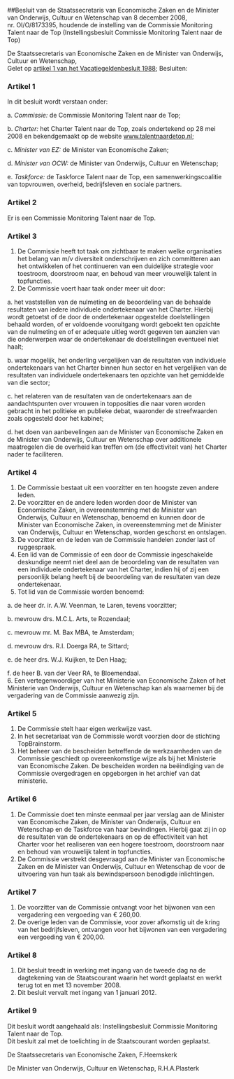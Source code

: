 <meta http-equiv='Content-Type' content='text/html; charset=utf-8' />

##Besluit van de Staatssecretaris van Economische Zaken en de Minister van Onderwijs, Cultuur en Wetenschap van 8 december 2008, nr. OI/O/8173395, houdende de instelling van de Commissie Monitoring Talent naar de Top (Instellingsbesluit Commissie Monitoring Talent naar de Top)

De Staatssecretaris van Economische Zaken en de Minister van Onderwijs, Cultuur en Wetenschap,  
Gelet op [artikel 1 van het Vacatiegeldenbesluit 1988](../../../../../../../../../AMvB/vacatiegeldenbesluit/1988/BWBR0004317/README.md);
Besluiten:    

### Artikel  1  

In dit besluit wordt verstaan onder: 

a. *Commissie:* de Commissie Monitoring Talent naar de Top;  

b. *Charter:* het Charter Talent naar de Top, zoals ondertekend op 28 mei 2008 en bekendgemaakt op de website www.talentnaardetop.nl;  

c. *Minister van EZ:* de Minister van Economische Zaken;  

d. *Minister van OCW:* de Minister van Onderwijs, Cultuur en Wetenschap;  

e. *Taskforce:* de Taskforce Talent naar de Top, een samenwerkingscoalitie van topvrouwen, overheid, bedrijfsleven en sociale partners.    

### Artikel  2  

Er is een Commissie Monitoring Talent naar de Top.  

### Artikel  3  

1.  De Commissie heeft tot taak om zichtbaar te maken welke organisaties het belang van m/v diversiteit onderschrijven en zich committeren aan het ontwikkelen of het continueren van een duidelijke strategie voor toestroom, doorstroom naar, en behoud van meer vrouwelijk talent in topfuncties.   
2.  De Commissie voert haar taak onder meer uit door: 

a. het vaststellen van de nulmeting en de beoordeling van de behaalde resultaten van iedere individuele ondertekenaar van het Charter. Hierbij wordt getoetst of de door de ondertekenaar opgestelde doelstellingen behaald worden, of er voldoende vooruitgang wordt geboekt ten opzichte van de nulmeting en of er adequate uitleg wordt gegeven ten aanzien van die onderwerpen waar de ondertekenaar de doelstellingen eventueel niet haalt;  

b. waar mogelijk, het onderling vergelijken van de resultaten van individuele ondertekenaars van het Charter binnen hun sector en het vergelijken van de resultaten van individuele ondertekenaars ten opzichte van het gemiddelde van die sector;  

c. het relateren van de resultaten van de ondertekenaars aan de aandachtspunten over vrouwen in topposities die naar voren worden gebracht in het politieke en publieke debat, waaronder de streefwaarden zoals opgesteld door het kabinet;  

d. het doen van aanbevelingen aan de Minister van Economische Zaken en de Minister van Onderwijs, Cultuur en Wetenschap over additionele maatregelen die de overheid kan treffen om (de effectiviteit van) het Charter nader te faciliteren.     

### Artikel  4  

1.  De Commissie bestaat uit een voorzitter en ten hoogste zeven andere leden.   
2.  De voorzitter en de andere leden worden door de Minister van Economische Zaken, in overeenstemming met de Minister van Onderwijs, Cultuur en Wetenschap, benoemd en kunnen door de Minister van Economische Zaken, in overeenstemming met de Minister van Onderwijs, Cultuur en Wetenschap, worden geschorst en ontslagen.   
3.  De voorzitter en de leden van de Commissie handelen zonder last of ruggespraak.   
4.  Een lid van de Commissie of een door de Commissie ingeschakelde deskundige neemt niet deel aan de beoordeling van de resultaten van een individuele ondertekenaar van het Charter, indien hij of zij een persoonlijk belang heeft bij de beoordeling van de resultaten van deze ondertekenaar.   
5.  Tot lid van de Commissie worden benoemd: 

a. de heer dr. ir. A.W. Veenman, te Laren, tevens voorzitter;  

b. mevrouw drs. M.C.L. Arts, te Rozendaal;  

c. mevrouw mr. M. Bax MBA, te Amsterdam;  

d. mevrouw drs. R.I. Doerga RA, te Sittard;  

e. de heer drs. W.J. Kuijken, te Den Haag;  

f. de heer B. van der Veer RA, te Bloemendaal.     
6.  Een vertegenwoordiger van het Ministerie van Economische Zaken of het Ministerie van Onderwijs, Cultuur en Wetenschap kan als waarnemer bij de vergadering van de Commissie aanwezig zijn.   

### Artikel  5  

1.  De Commissie stelt haar eigen werkwijze vast.   
2.  In het secretariaat van de Commissie wordt voorzien door de stichting TopBrainstorm.   
3.  Het beheer van de bescheiden betreffende de werkzaamheden van de Commissie geschiedt op overeenkomstige wijze als bij het Ministerie van Economische Zaken. De bescheiden worden na beëindiging van de Commissie overgedragen en opgeborgen in het archief van dat ministerie.   

### Artikel  6  

1.  De Commissie doet ten minste eenmaal per jaar verslag aan de Minister van Economische Zaken, de Minister van Onderwijs, Cultuur en Wetenschap en de Taskforce van haar bevindingen. Hierbij gaat zij in op de resultaten van de ondertekenaars en op de effectiviteit van het Charter voor het realiseren van een hogere toestroom, doorstroom naar en behoud van vrouwelijk talent in topfuncties.   
2.  De Commissie verstrekt desgevraagd aan de Minister van Economische Zaken en de Minister van Onderwijs, Cultuur en Wetenschap de voor de uitvoering van hun taak als bewindspersoon benodigde inlichtingen.   

### Artikel  7  

1.  De voorzitter van de Commissie ontvangt voor het bijwonen van een vergadering een vergoeding van € 260,00.   
2.  De overige leden van de Commissie, voor zover afkomstig uit de kring van het bedrijfsleven, ontvangen voor het bijwonen van een vergadering een vergoeding van € 200,00.   

### Artikel  8  

1.  Dit besluit treedt in werking met ingang van de tweede dag na de dagtekening van de Staatscourant waarin het wordt geplaatst en werkt terug tot en met 13 november 2008.   
2.  Dit besluit vervalt met ingang van 1 januari 2012.   

### Artikel  9  

Dit besluit wordt aangehaald als: Instellingsbesluit Commissie Monitoring Talent naar de Top.  
Dit besluit zal met de toelichting in de Staatscourant worden geplaatst.  

De 
Staatssecretaris van Economische Zaken, 
F.Heemskerk 

De 
Minister van Onderwijs, Cultuur en Wetenschap, 
R.H.A.Plasterk   
